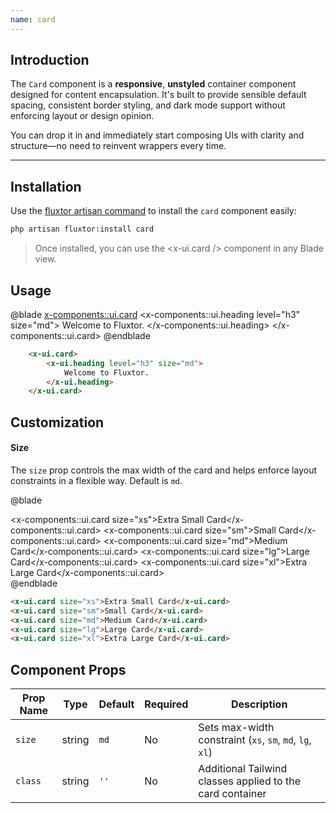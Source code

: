 ```yaml
---
name: card
---
```


## Introduction

The `Card` component is a **responsive**, **unstyled** container component designed for content encapsulation. It's built to provide sensible default spacing, consistent border styling, and dark mode support without enforcing layout or design opinion.

You can drop it in and immediately start composing UIs with clarity and structure—no need to reinvent wrappers every time.

---

## Installation
Use the [fluxtor artisan command](/docs/cli-reference#fluxtorinstall) to install the `card` component easily:

```bash
php artisan fluxtor:install card
```

> Once installed, you can use the <x-ui.card /> component in any Blade view.

## Usage

@blade
<x-demo>
    <x-components::ui.card>
        <x-components::ui.heading level="h3" size="md">
            Welcome to Fluxtor.
        </x-components::ui.heading>
    </x-components::ui.card>
</x-demo>
@endblade

```html
    <x-ui.card>
        <x-ui.heading level="h3" size="md">
            Welcome to Fluxtor.
        </x-ui.heading>
    </x-ui.card>
```

## Customization

#### Size
The `size` prop controls the max width of the card and helps enforce layout constraints in a flexible way. Default is `md`.

@blade
<x-demo>
    <div class="grid grid-cols-1 sm:grid-cols-2 gap-4">
        <x-components::ui.card size="xs">Extra Small Card</x-components::ui.card>
        <x-components::ui.card size="sm">Small Card</x-components::ui.card>
        <x-components::ui.card size="md">Medium Card</x-components::ui.card>
        <x-components::ui.card size="lg">Large Card</x-components::ui.card>
        <x-components::ui.card size="xl">Extra Large Card</x-components::ui.card>
    </div>
</x-demo>
@endblade

```html
<x-ui.card size="xs">Extra Small Card</x-ui.card>
<x-ui.card size="sm">Small Card</x-ui.card>
<x-ui.card size="md">Medium Card</x-ui.card>
<x-ui.card size="lg">Large Card</x-ui.card>
<x-ui.card size="xl">Extra Large Card</x-ui.card>
```

## Component Props

| Prop Name | Type   | Default | Required | Description                                               |
| --------- | ------ | ------- | -------- | --------------------------------------------------------- |
| `size`    | string | `md`    | No       | Sets max-width constraint (`xs`, `sm`, `md`, `lg`, `xl`)  |
| `class`   | string | `''`    | No       | Additional Tailwind classes applied to the card container |
